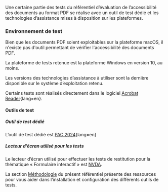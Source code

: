 Une certaine partie des tests du référentiel d’évaluation de l’accessibilité des documents au format PDF se réalise avec un outil de test dédié et les technologies d’assistance mises à disposition sur les plateformes.

### Environnement de test

Bien que les documents PDF soient exploitables sur la plateforme macOS, il n'existe pas d'outil permettant de vérifier l'accessibilité des documents PDF.

La plateforme de tests retenue est la plateforme <span class="en">Windows</span> en version 10, au moins.

Les versions des technologies d’assistance à utiliser sont la dernière disponible sur le système d’exploitation retenu.

Certains tests sont réalisés directement dans le logiciel [Acrobat Reader](https://get.adobe.com/fr/reader/){lang=en}.

#### Outils de test
##### Outil de test dédié

L’outil de test dédié est [PAC 2024](https://pac.pdf-accessibility.org/en/download){lang=en}

##### Lecteur d’écran utilisé pour les tests

Le lecteur d’écran utilisé pour effectuer les tests de restitution pour la thématique «&nbsp;Formulaire interactif&nbsp;» est [NVDA](https://www.nvda.fr/).

La section [Méthodologie](methodologie.md) du présent référentiel présente des ressources pour vous aider dans l’installation et configuration des différents outils de tests. 